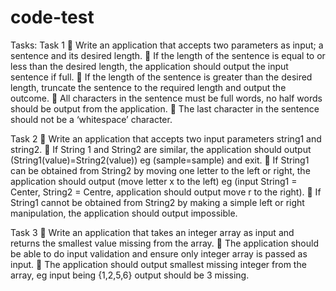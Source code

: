 # code-test
Tasks:
Task 1
 Write an application that accepts two parameters as input; a sentence and its desired length.
 If the length of the sentence is equal to or less than the desired length, the application should
output the input sentence if full.
 If the length of the sentence is greater than the desired length, truncate the sentence to the
required length and output the outcome.
 All characters in the sentence must be full words, no half words should be output from the
application.
 The last character in the sentence should not be a ‘whitespace’ character.

Task 2
 Write an application that accepts two input parameters string1 and string2.
 If String 1 and String2 are similar, the application should output (String1(value)=String2(value))
eg (sample=sample) and exit.
 If String1 can be obtained from String2 by moving one letter to the left or right, the application
should output (move letter x to the left) eg (input String1 = Center, String2 = Centre, application
should output move r to the right).
 If String1 cannot be obtained from String2 by making a simple left or right manipulation, the
application should output impossible.

Task 3
 Write an application that takes an integer array as input and returns the smallest value missing
from the array.
 The application should be able to do input validation and ensure only integer array is passed as
input.
 The application should output smallest missing integer from the array, eg input being {1,2,5,6}
output should be 3 missing.
